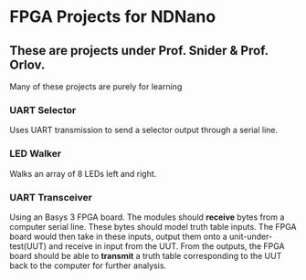 # FPGA Projects for NDNano
## These are projects under Prof. Snider & Prof. Orlov.
Many of these projects are purely for learning
### UART Selector 
Uses UART transmission to send a selector output through a serial line. 
### LED Walker
Walks an array of 8 LEDs left and right. 
### UART Transceiver
Using an Basys 3 FPGA board. The modules should **receive** bytes from a computer serial line. These bytes should model truth table inputs. The FPGA board would then take in these inputs, output them onto a unit-under-test(UUT) and receive in input from the UUT. From the outputs, the FPGA board should be able to **transmit** a truth table corresponding to the UUT back to the computer for further analysis. 

